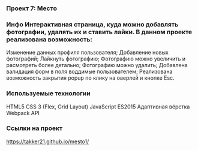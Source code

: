 ### Проект 7: Место
### Инфо Интерактивная страница, куда можно добавлять фотографии, удалять их и ставить лайки. В данном проекте реализована возможность:

Изменение данных профиля пользователя;
Добавление новых фотографий;
Лайкнуть фотографию;
Фотографию можно увеличить и расмотреть более детально;
Фотографию можно удалить;
Добавлена валидация форм в поля воддимые пользователем;
Реализована возможность закрытия popup по клику на оверлей и кнопке Esc.

### Используемые технологии

HTML5
CSS 3 (Flex, Grid Layout)
JavaScript ES2015
Адаптивная вёрстка
Webpack
API
### Ссылки на проект

https://takker21.github.io/mesto1/
